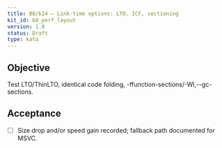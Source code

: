 ```yaml
---
title: B8/k24 — Link-time options: LTO, ICF, sectioning
kit_id: b8_perf_layout
version: 1.0
status: Draft
type: kata
---
```

## Objective
Test LTO/ThinLTO, identical code folding, -ffunction-sections/-Wl,--gc-sections.
## Acceptance
- [ ] Size drop and/or speed gain recorded; fallback path documented for MSVC.
